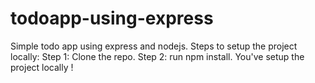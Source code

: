 # todoapp-using-express
Simple todo app using express and nodejs.
Steps to setup the project locally:
Step 1: Clone the repo.
Step 2: run npm install.
You've setup the project locally !
